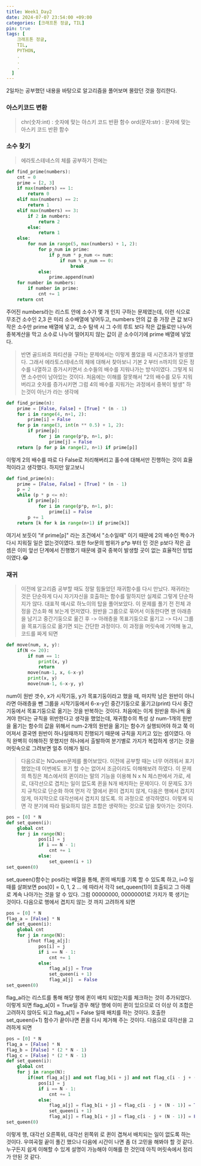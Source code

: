 ```yaml
---
title: Week1_Day2
date: 2024-07-07 23:54:00 +09:00
categories: [크래프톤 정글, TIL]
pin: true
tags: [
    크래프톤 정글,
    TIL,
    PYTHON,
    .
    .
    .
  ]
---
```


2일차는 공부했던 내용을 바탕으로 알고리즘을 풀어보며 몰랐던 것을 정리한다.

### 아스키코드 변환

>chr(숫자:int) : 숫자에 맞는 아스키 코드 반환 함수
ord(문자:str) : 문자에 맞는 아스키 코드 반환 함수

### 소수 찾기

>에라토스테네스의 체를 공부하기 전에는 
```python
def find_prime(numbers):
    cnt = 0
    prime = [2, 3]
    if max(numbers) == 1:
        return 0
    elif max(numbers) == 2:
        return 1
    elif max(numbers) == 3:
        if 2 in numbers:
            return 2
        else:
            return 1
    else:
        for num in range(5, max(numbers) + 1, 2):
            for p_num in prime:
                if p_num * p_num <= num:
                    if num % p_num == 0:
                        break
            else:
                prime.append(num)
    for number in numbers:
        if number in prime:
            cnt += 1
    return cnt
```
주어진 numbers라는 리스트 안에 소수가 몇 개 인지 구하는 문제였는데, 이런 식으로 무조건 소수인 2,3 은 미리 소수배열에 넣어두고, numbers 안의 값 중 가장 큰 값 보다 작은 소수만 prime 배열에 넣고, 소수 탐색 시 그 수의 루트 보다 작은 값들로만 나누어 중복계산을 막고 소수로 나누어 떨어지지 않는 값이 곧 소수이기에 prime 배열에 넣었다.

>반면 골드바흐 파티션을 구하는 문제에서는 이렇게 풀었을 때 시간초과가 발생했다.
그래서 에라토스테네스의 체에 대해서 찾아보니 기본 2 부터 n까지의 모든 정수를 나열하고 증가시키면서 소수들의 배수를 지워나가는 방식이였다. 그렇게 되면 소수만이 남아있는 것이다.
처음에는 이해를 잘못해서 
"2의 배수를 모두 지워버리고 숫자를 증가시키면 그럼 4의 배수를 지워가는 과정에서 중복이 발생"
하는것이 아닌가 라는 생각에 
```python
def find_prime(n):
    prime = [False, False] + [True] * (n - 1)
    for i in range(4, n+1, 2):
        prime[i] = False
    for p in range(3, int(n ** 0.5) + 1, 2):
        if prime[p]:
            for j in range(p*p, n+1, p):
                prime[j] = False         
    return [p for p in range(2, n+1) if prime[p]]
```
이렇게 2의 배수를 따로 다 False로 처리해버리고 홀수에 대해서만 진행하는 것이 효율적이라고 생각했다.
하지만 알고보니
```python
def find_prime(n):
    prime = [False, False] + [True] * (n - 1)
    p = 2
    while (p * p <= n):
        if prime[p]:
            for i in range(p*p, n+1, p):
                prime[i] = False
        p += 1
    return [k for k in range(n+1) if prime[k]]
```
여기서 보듯이 "if prime[p]" 라는 조건에서 "소수일때" 이기 때문에 2의 배수인 짝수가 다시 지워질 일은 없는것이였다.
또한 for문의 범위가 p*p 부터 인 것은 p보다 작은 곱셈은 이미 앞선 단계에서 진행했기 때문에 결국 중복이 발생할 곳이 없는 효율적인 방법이였다.😂

### 재귀

>이전에 알고리즘 공부할 때도 정말 힘들었던 재귀함수를 다시 만났다.
재귀라는 것은 단순하게 다시 자기자신을 호출하는 함수를 말하지만 실제로 그렇게 단순하지가 않다.
대표적 예시로 하노이의 탑을 풀어보았다.
이 문제를 풀기 전 전체 과정을 간소화 해 보는게 먼저였다. 원반을 그룹으로 묶어서 이동한다면 맨 아래층을 남기고 중간기둥으로 옮긴 후 -> 아래층을 목표기둥으로 옮기고 -> 다시 그룹을 목표기둥으로 옮기면 되는 간단한 과정이다.
이 과정을 머릿속에 기억해 놓고, 코드를 짜게 되면
```python
def move(num, x, y):
    if(N <= 20):
        if num == 1:
            print(x, y)
            return
        move(num-1, x, 6-x-y) 
        print(x, y)
        move(num-1, 6-x-y, y)
```
num이 원반 갯수, x가 시작기둥, y가 목표기둥이라고 했을 때, 마지막 남은 원반이 아니라면 아래층을 뺀 그룹을 시작기둥에서 6-x-y인 중간기둥으로 옮기고(print) 다시 중간기둥에서 목표기둥으로 옮기는 것을 반복하는 것이다.
처음에는 이게 원반을 하나씩 옮겨야 한다는 규칙을 위반한다고 생각을 했었는데, 재귀함수의 특성 상 num-1개의 원반을 옮기는 함수의 값을 위해서 num-2개의 원반을 옮기는 함수가 실행되어야 하고 쭉 이어져서 결국엔 원반이 하나일때까지 진행되기 때문에 규칙을 지키고 있는 셈이였다.
아직 완벽히 이해하진 못했지만 하나에서 출발하여 분기별로 가지가 복잡하게 생기는 것을 머릿속으로 그려보면 얼추 이해가 됬다.

>다음으로는 NQueen문제를 풀어보았다. 이전에 공부할 때는 너무 어려워서 포기했었는데 이번에도 포기 할 수는 없어서 조금이라도 이해해보려 하였다.
이 문제의 특징은 체스에서의 퀸이라는 말의 기능을 이용해 N x N 체스판에서 가로, 세로, 대각선으로 겹치는 일이 없도록 퀸을 N개 배치하는 문제이다.
이 문제도 3가지 규칙으로 단순화 하여 먼저 각 열에서 퀸이 겹치지 않게, 다음은 행에서 겹치지 않게, 마지막으로 대각선에서 겹치지 않도록. 의 과정으로 생각하였다.
이렇게 되면 각 분기에 따라 필요하지 않은 조합은 생략하는 것으로 답을 찾아가는 것이다.
```python
pos = [0] * N
def set_queen(i):
    global cnt
    for j in range(N):
            pos[i] = j
            if i == N - 1:
                cnt += 1
            else:
                set_queen(i + 1)
set_queen(0)
```
set_queen()함수는 pos라는 배열을 통해, 퀸의 배치를 기록 할 수 있도록 하고, i=0 일 때를 살펴보면 pos[0] = 0, 1, 2 ... 에 따라서 각각 set_queen(1)이 호출되고 그 아래로 계속 나아가는 것을 알 수 있다. 그럼 00000000, 00000001로 가지가 쭉 생기는 것이다.
다음으로 행에서 겹치지 않는 것 까지 고려하게 되면
```python
pos = [0] * N
flag_a = [False] * N
def set_queen(i):
    global cnt
    for j in range(N):
        ifnot flag_a[j]:
            pos[i] = j
            if i == N - 1:
                cnt += 1
            else:
                flag_a[j] = True
                set_queen(i + 1)
                flag_a[j]  = False
set_queen(0)
```
flag_a라는 리스트를 통해 해당 행에 퀸이 배치 되었는지를 체크하는 것이 추가되었다. 이렇게 되면 flag_a[0] = True일 경우 해당 행에 이미 퀸이 있으므로 더 이상 이 조합은 고려하지 않아도 되고 flag_a[1] = False 일때 배치를 하는 것이다. 호출한 set_queen(i+1) 함수가 끝이나면 퀸을 다시 제거해 주는 것이다.
다음으로 대각선을 고려하게 되면
```python
pos = [0] * N
flag_a = [False] * N
flag_b = [False] * (2 * N - 1)
flag_c = [False] * (2 * N - 1)
def set_queen(i):
    global cnt
    for j in range(N):
        if(not flag_a[j] and not flag_b[i + j] and not flag_c[i - j + (N - 1)]):
            pos[i] = j
            if i == N - 1:
                cnt += 1
            else:
                flag_a[j] = flag_b[i + j] = flag_c[i - j + (N - 1)] = True
                set_queen(i + 1)
                flag_a[j] = flag_b[i + j] = flag_c[i - j + (N - 1)] = False
set_queen(0)
```
이렇게 행, 대각선 오른쪽위, 대각선 왼쪽위 로 퀸이 겹쳐서 배치되는 일이 없도록 하는 것이다.
우여곡절 끝이 풀긴 했으나 다음에 시간이 나면 좀 더 고민을 해봐야 할 것 같다.
누구든지 쉽게 이해할 수 있게 설명이 가능해야 이해를 한 것인데 아직 머릿속에서 정리가 안된 것 같다.